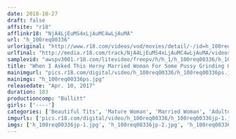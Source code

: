 ```yaml
---
date: 2018-10-27
draft: false
affsite: "r18"
afflinkr18: "NjA4LjEuMS4xLjAuMC4wLjAuMA"
url: "h_100req00336"
urloriginal: "http://www.r18.com/videos/vod/movies/detail/-/id=h_100req00336"
urlfinal: "http://media.r18.com/track/NjA4LjEuMS4xLjAuMC4wLjAuMA/videos/vod/movies/detail/-/id=h_100req00336"
samplevid: "awspv3001.r18.com/litevideo/freepv/h/h_1/h_100req00336/h_100req00336_dmb_w.mp4"
title: "When I Asked This Horny Married Woman For Some Pussy Grinding Outercourse My Dick Just Slipped Into Her Wet And Wild Pussy! And We Ended Up Having Creampie Raw Footage Sex"
mainimgurl: "pics.r18.com/digital/video/h_100req00336/h_100req00336ps.jpg"
mainimgs: "h_100req00336ps.jpg"
releasedate: "Apr. 10, 2017"
duration: 183
productioncomp: "Bullitt"
girls: ['----']
categories: ['Beautiful Tits', 'Mature Woman', 'Married Woman', 'Adultery', 'Big Tits', 'Variety', 'Creampie', 'Hi-Def']
imgurls: ['pics.r18.com/digital/video/h_100req00336/h_100req00336jp-1.jpg', 'pics.r18.com/digital/video/h_100req00336/h_100req00336jp-2.jpg', 'pics.r18.com/digital/video/h_100req00336/h_100req00336jp-3.jpg', 'pics.r18.com/digital/video/h_100req00336/h_100req00336jp-4.jpg', 'pics.r18.com/digital/video/h_100req00336/h_100req00336jp-5.jpg', 'pics.r18.com/digital/video/h_100req00336/h_100req00336jp-6.jpg', 'pics.r18.com/digital/video/h_100req00336/h_100req00336jp-7.jpg', 'pics.r18.com/digital/video/h_100req00336/h_100req00336jp-8.jpg', 'pics.r18.com/digital/video/h_100req00336/h_100req00336jp-9.jpg', 'pics.r18.com/digital/video/h_100req00336/h_100req00336jp-10.jpg', 'pics.r18.com/digital/video/h_100req00336/h_100req00336jp-11.jpg', 'pics.r18.com/digital/video/h_100req00336/h_100req00336jp-12.jpg', 'pics.r18.com/digital/video/h_100req00336/h_100req00336jp-13.jpg', 'pics.r18.com/digital/video/h_100req00336/h_100req00336jp-14.jpg', 'pics.r18.com/digital/video/h_100req00336/h_100req00336jp-15.jpg', 'pics.r18.com/digital/video/h_100req00336/h_100req00336jp-16.jpg', 'pics.r18.com/digital/video/h_100req00336/h_100req00336jp-17.jpg', 'pics.r18.com/digital/video/h_100req00336/h_100req00336jp-18.jpg', 'pics.r18.com/digital/video/h_100req00336/h_100req00336jp-19.jpg', 'pics.r18.com/digital/video/h_100req00336/h_100req00336jp-20.jpg']
imgs: ['h_100req00336jp-1.jpg', 'h_100req00336jp-2.jpg', 'h_100req00336jp-3.jpg', 'h_100req00336jp-4.jpg', 'h_100req00336jp-5.jpg', 'h_100req00336jp-6.jpg', 'h_100req00336jp-7.jpg', 'h_100req00336jp-8.jpg', 'h_100req00336jp-9.jpg', 'h_100req00336jp-10.jpg', 'h_100req00336jp-11.jpg', 'h_100req00336jp-12.jpg', 'h_100req00336jp-13.jpg', 'h_100req00336jp-14.jpg', 'h_100req00336jp-15.jpg', 'h_100req00336jp-16.jpg', 'h_100req00336jp-17.jpg', 'h_100req00336jp-18.jpg', 'h_100req00336jp-19.jpg', 'h_100req00336jp-20.jpg']
---
```

